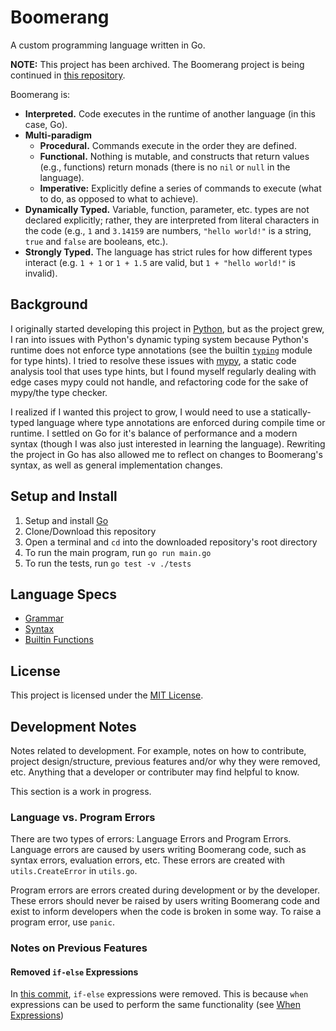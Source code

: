 # Boomerang
A custom programming language written in Go.

**NOTE:** This project has been archived. The Boomerang project is being continued in [this repository](https://github.com/johneastman/boomerang).

Boomerang is:
* **Interpreted.** Code executes in the runtime of another language (in this case, Go).
* **Multi-paradigm** 
    * **Procedural.** Commands execute in the order they are defined.
    * **Functional.** Nothing is mutable, and constructs that return values (e.g., functions) return monads (there is no `nil` or `null` in the language).
    * **Imperative:** Explicitly define a series of commands to execute (what to do, as opposed to what to achieve).
* **Dynamically Typed.** Variable, function, parameter, etc. types are not declared explicitly; rather, they are interpreted from literal characters in the code (e.g., `1` and `3.14159` are numbers, `"hello world!"` is a string, `true` and `false` are booleans, etc.).
* **Strongly Typed.** The language has strict rules for how different types interact (e.g. `1 + 1` or `1 + 1.5` are valid, but `1 + "hello world!"` is invalid).

## Background
I originally started developing this project in [Python](https://github.com/johneastman/boomerang_old), but as the project grew, I ran into issues with Python's dynamic typing system because Python's runtime does not enforce type annotations (see the builtin [`typing`](https://docs.python.org/3/library/typing.html) module for type hints). I tried to resolve these issues with [mypy](https://github.com/python/mypy), a static code analysis tool that uses type hints, but I found myself regularly dealing with edge cases mypy could not handle, and refactoring code for the sake of mypy/the type checker. 

I realized if I wanted this project to grow, I would need to use a statically-typed language where type annotations are enforced during compile time or runtime. I settled on Go for it's balance of performance and a modern syntax (though I was also just interested in learning the language). Rewriting the project in Go has also allowed me to reflect on changes to Boomerang's syntax, as well as general implementation changes.

## Setup and Install
1. Setup and install [Go](https://go.dev/doc/install)
1. Clone/Download this repository
1. Open a terminal and `cd` into the downloaded repository's root directory
1. To run the main program, run `go run main.go`
1. To run the tests, run `go test -v ./tests`

## Language Specs
* [Grammar](docs/grammar.md)
* [Syntax](docs/syntax.md)
* [Builtin Functions](docs/builtins.md)

## License
This project is licensed under the [MIT License](LICENSE).

## Development Notes
Notes related to development. For example, notes on how to contribute, project design/structure, previous features and/or why they were removed, etc. Anything that a developer or contributer may find helpful to know.


This section is a work in progress.

### Language vs. Program Errors
There are two types of errors: Language Errors and Program Errors. Language errors are caused by users writing Boomerang code, such as syntax errors, evaluation errors, etc. These errors are created with `utils.CreateError` in `utils.go`.

Program errors are errors created during development or by the developer. These errors should never be raised by users writing Boomerang code and exist to inform developers when the code is broken in some way. To raise a program error, use `panic`.

### Notes on Previous Features

#### Removed `if-else` Expressions
In [this commit](https://github.com/johneastman/boomerang/commit/32397105ad307c3467f6936cee2a17b74b01b3f8), `if-else` expressions were removed. This is because `when` expressions can be used to perform the same functionality (see [When Expressions](docs/syntax.md#when-expressions))
